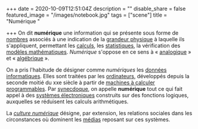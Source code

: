 +++
date = 2020-10-09T12:51:04Z
description = ""
disable_share = false
featured_image = "/images/notebook.jpg"
tags = ["scene"]
title = "Numérique "

+++
On dit **numérique** une information qui se présente sous forme de [nombres](https://fr.wikipedia.org/wiki/Nombre "Nombre") associés à une indication de la [grandeur physique](https://fr.wikipedia.org/wiki/Grandeur_physique "Grandeur physique") à laquelle ils s'appliquent, permettant les [calculs](https://fr.wikipedia.org/wiki/Calcul_(math%C3%A9matiques) "Calcul (mathématiques)"), les [statistiques](https://fr.wikipedia.org/wiki/Statistique "Statistique"), la vérification des [modèles mathématiques](https://fr.wikipedia.org/wiki/Mod%C3%A8le_math%C3%A9matique "Modèle mathématique"). _Numérique_ s'oppose en ce sens à « [analogique](https://fr.wikipedia.org/wiki/Analogique "Analogique") » et « [algébrique](https://fr.wikipedia.org/wiki/Calcul_alg%C3%A9brique "Calcul algébrique") ».

On a pris l'habitude de désigner comme _numériques_ les [données informatiques](https://fr.wikipedia.org/wiki/Donn%C3%A9e_(informatique) "Donnée (informatique)"). Elles sont traitées par les [ordinateurs](https://fr.wikipedia.org/wiki/Ordinateur "Ordinateur"), développés depuis la seconde moitié du xxe siècle à partir de [machines à calculer](https://fr.wikipedia.org/wiki/Calculatrice_m%C3%A9canique "Calculatrice mécanique") [programmables](https://fr.wikipedia.org/wiki/Programmation_informatique "Programmation informatique"). Par [synecdoque](https://fr.wikipedia.org/wiki/Synecdoque "Synecdoque"), on appelle **numérique** tout ce qui fait appel à des [systèmes électroniques](https://fr.wikipedia.org/wiki/Syst%C3%A8me_%C3%A9lectronique "Système électronique") construits sur des fonctions logiques, auxquelles se réduisent les calculs arithmétiques.

La [_culture numérique_](https://fr.wikipedia.org/wiki/Culture_num%C3%A9rique "Culture numérique") désigne, par extension, les relations sociales dans les circonstances où dominent les [médias](https://fr.wikipedia.org/wiki/M%C3%A9dia "Média") reposant sur ces systèmes.